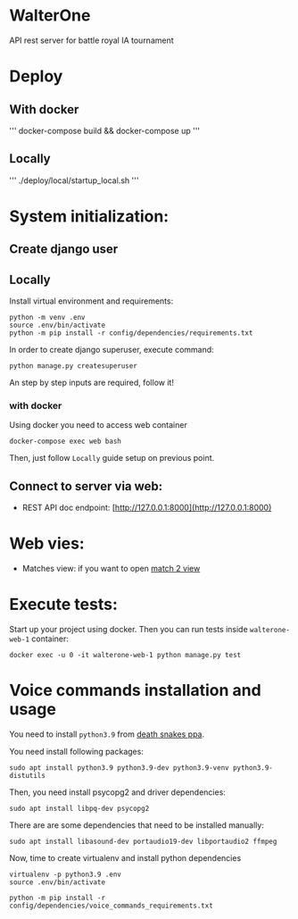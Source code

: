 # WalterOne
API rest server for battle royal IA tournament


# Deploy

## With docker
'''
docker-compose build && docker-compose up
'''

## Locally
'''
./deploy/local/startup_local.sh
'''

# System initialization:
## Create django user

## Locally

Install virtual environment and requirements:
```commandline
python -m venv .env
source .env/bin/activate
python -m pip install -r config/dependencies/requirements.txt
```

In order to create django superuser, execute command:
```commandline
python manage.py createsuperuser
```
An step by step inputs are required, follow it!

### with docker
Using docker you need to access web container
```commandline
docker-compose exec web bash
```
Then, just follow `Locally` guide setup on previous point.

## Connect to server via web:

* REST API doc endpoint: [http://127.0.0.1:8000](http://127.0.0.1:8000)

# Web vies:

* Matches view: if you want to open [match 2 view](http://127.0.0.1:8000/web/2/zones/)

# Execute tests:
Start up your project using docker. Then you can run tests inside `walterone-web-1` container: 
```commandline
docker exec -u 0 -it walterone-web-1 python manage.py test
```

# Voice commands installation and usage

You need to install `python3.9` from [death snakes ppa](https://askubuntu.com/questions/1413421/how-to-install-older-version-of-python-in-ubuntu-22-04). 

You need install following packages:
```commandline
sudo apt install python3.9 python3.9-dev python3.9-venv python3.9-distutils
```

Then, you need install psycopg2 and driver dependencies:
```commandline
sudo apt install libpq-dev psycopg2
```

There are are some dependencies that need to be installed manually:
```commandline
sudo apt install libasound-dev portaudio19-dev libportaudio2 ffmpeg
```

Now, time to create virtualenv and install python dependencies
```commandline
virtualenv -p python3.9 .env
source .env/bin/activate

python -m pip install -r config/dependencies/voice_commands_requirements.txt
```
